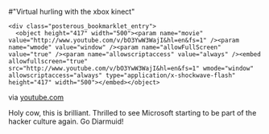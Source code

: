 #"Virtual hurling with the xbox kinect"


    <div class="posterous_bookmarklet_entry">
      <object height="417" width="500"><param name="movie" value="http://www.youtube.com/v/bO3YwW3WajI&hl=en&fs=1" /><param name="wmode" value="window" /><param name="allowFullScreen" value="true" /><param name="allowscriptaccess" value="always" /><embed allowfullscreen="true" src="http://www.youtube.com/v/bO3YwW3WajI&hl=en&fs=1" wmode="window" allowscriptaccess="always" type="application/x-shockwave-flash" height="417" width="500"></embed></object>

<div class="posterous_quote_citation">via <a href="http://www.youtube.com/watch?v=bO3YwW3WajI">youtube.com</a></div>
    <p>Holy cow, this is brilliant. Thrilled to see Microsoft starting to be part of the hacker culture again. Go Diarmuid!</p></div>
  